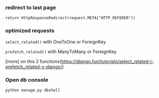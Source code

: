 ### redirect to last page

`return HttpResponseRedirect(request.META["HTTP_REFERER"])`

### optimized requests

`select_related()` with OneToOne or ForeignKey

`prefetch_related()` with ManyToMany or ForeignKey

[more] on this 2 functions(https://django.fun/tutorials/select_related-i-prefetch_related-v-django/)

### Open db console

`python manage.py dbshell`
